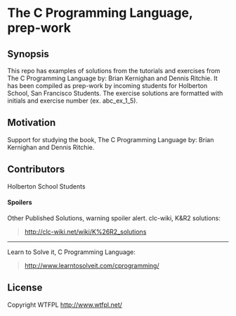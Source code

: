 # The C Programming Language, prep-work #

## Synopsis ##

This repo has examples of solutions from the tutorials and exercises from The C Programming Language by: Brian Kernighan and Dennis Ritchie.  It has been compiled as prep-work by incoming students for Holberton School, San Francisco Students.  The exercise solutions are formatted with initials and exercise number (ex. abc_ex_1_5).

## Motivation ##

Support for studying the book, The C Programming Language by: Brian Kernighan and Dennis Ritchie.

## Contributors ###

Holberton School Students

#### Spoilers ####

Other Published Solutions, warning spoiler alert.
clc-wiki, K&R2 solutions:
>http://clc-wiki.net/wiki/K%26R2_solutions
- - - -
Learn to Solve it, C Programming Language:
>http://www.learntosolveit.com/cprogramming/

## License ##

Copyright WTFPL http://www.wtfpl.net/